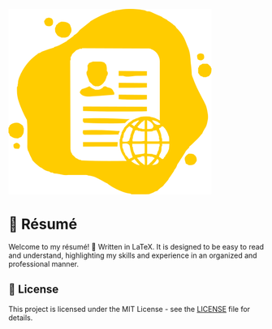 ![Résumé](https://github.com/denismurphy/resume/blob/main/resume.svg?raw=true&version=1)

# 📄 Résumé

Welcome to my résumé! 👋 Written in LaTeX. It is designed to be easy to read and understand, highlighting my skills and experience in an organized and professional manner.

## 📜 License

This project is licensed under the MIT License - see the [LICENSE](LICENSE) file for details.
